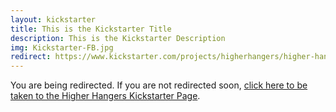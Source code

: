 ```yaml
---
layout: kickstarter
title: This is the Kickstarter Title
description: This is the Kickstarter Description
img: Kickstarter-FB.jpg
redirect: https://www.kickstarter.com/projects/higherhangers/higher-hangers-space-saving-closet-organization-re/description#top/?utm_source=facebook&utm_medium=cpc&utm_campaign=Kickstarter+Favorites&utm_content=2016-03-04+1+%2810%216041601319043%21qwaya%210%29&utm_term=KS+Favorites
---
```


You are being redirected. If you are not redirected soon, <a href="{{ page.redirect }}">click here to be taken to the Higher Hangers Kickstarter Page</a>.

